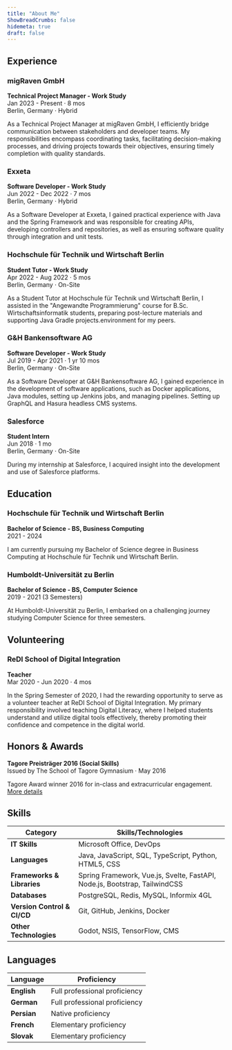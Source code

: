 ```yaml
---
title: "About Me"
ShowBreadCrumbs: false
hidemeta: true
draft: false
---
```


## Experience

### migRaven GmbH 
**Technical Project Manager - Work Study**  
Jan 2023 - Present · 8 mos  
Berlin, Germany · Hybrid  

As a Technical Project Manager at migRaven GmbH, I efficiently bridge communication between stakeholders and developer teams. My responsibilities encompass coordinating tasks, facilitating decision-making processes, and driving projects towards their objectives, ensuring timely completion with quality standards.

### Exxeta 
**Software Developer - Work Study**  
Jun 2022 - Dec 2022 · 7 mos  
Berlin, Germany · Hybrid

As a Software Developer at Exxeta, I gained practical experience with Java and the Spring Framework and was responsible for creating APIs, developing controllers and repositories, as well as ensuring software quality through integration and unit tests.

### Hochschule für Technik und Wirtschaft Berlin 
**Student Tutor - Work Study**  
Apr 2022 - Aug 2022 · 5 mos  
Berlin, Germany · On-Site   

As a Student Tutor at Hochschule für Technik und Wirtschaft Berlin, I assisted in the "Angewandte Programmierung" course for B.Sc. Wirtschaftsinformatik students, preparing post-lecture materials and supporting Java Gradle projects.environment for my peers.

### G&H Bankensoftware AG 
**Software Developer - Work Study**  
Jul 2019 - Apr 2021 · 1 yr 10 mos  
Berlin, Germany · On-Site 

As a Software Developer at G&H Bankensoftware AG, I gained experience in the development of software applications, such as Docker applications, Java modules, setting up Jenkins jobs, and managing pipelines. Setting up GraphQL and Hasura headless CMS systems.

### Salesforce 
**Student Intern**  
Jun 2018 · 1 mo  
Berlin, Germany · On-Site 

During my internship at Salesforce, I acquired insight into the development and use of Salesforce platforms.

## Education

### Hochschule für Technik und Wirtschaft Berlin 
**Bachelor of Science - BS, Business Computing**  
2021 - 2024  

I am currently pursuing my Bachelor of Science degree in Business Computing at Hochschule für Technik und Wirtschaft Berlin.

### Humboldt-Universität zu Berlin 
**Bachelor of Science - BS, Computer Science**  
2019 - 2021 (3 Semesters)  

At Humboldt-Universität zu Berlin, I embarked on a challenging journey studying Computer Science for three semesters.

## Volunteering

### ReDI School of Digital Integration 
**Teacher**  
Mar 2020 - Jun 2020 · 4 mos  

In the Spring Semester of 2020, I had the rewarding opportunity to serve as a volunteer teacher at ReDI School of Digital Integration. My primary responsibility involved teaching Digital Literacy, where I helped students understand and utilize digital tools effectively, thereby promoting their confidence and competence in the digital world.

## Honors & Awards

**Tagore Preisträger 2016 (Social Skills)**  
Issued by The School of Tagore Gymnasium · May 2016  

Tagore Award winner 2016 for in-class and extracurricular engagement.
[More details](https://aktivitaeten.tagore-gymnasium.de/herausragendes/preistraeger/)

## Skills

| Category           | Skills/Technologies                                                                  |
|------------------------|----------------------------------------------------------------------------------|
| **IT Skills**          | Microsoft Office, DevOps                            |
| **Languages**          | Java, JavaScript, SQL, TypeScript, Python, HTML5, CSS                            |
| **Frameworks & Libraries** | Spring Framework, Vue.js, Svelte, FastAPI, Node.js, Bootstrap, TailwindCSS   |
| **Databases**          | PostgreSQL, Redis, MySQL, Informix 4GL                                           |
| **Version Control & CI/CD** | Git, GitHub, Jenkins, Docker                                                |
| **Other Technologies** | Godot, NSIS, TensorFlow, CMS                                                     |

## Languages

| Language     | Proficiency                            |
|--------------|----------------------------------------|
| **English**  | Full professional proficiency          |
| **German**   | Full professional proficiency          |
| **Persian**  | Native proficiency                     |
| **French**   | Elementary proficiency                 |
| **Slovak**   | Elementary proficiency                 |